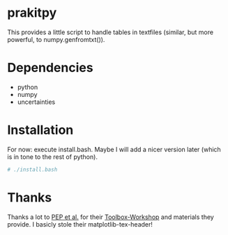 prakitpy
====
This provides a little script to handle tables in textfiles (similar, but more powerful, to numpy.genfromtxt()).

# Dependencies
* python
* numpy
* uncertainties

# Installation
For now: execute install.bash. Maybe I will add a nicer version later (which is in tone to the rest of python).
~~~sh
# ./install.bash
~~~

# Thanks
Thanks a lot to [PEP et al.](https://pep-dortmund.org/) for their [Toolbox-Workshop](https://toolbox.pep-dortmund.org/notes.html) and materials they provide. I basicly stole their matplotlib-tex-header! 
